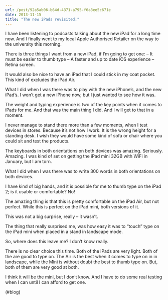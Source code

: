 ```yaml
---
url: /post/92a5ab06-b64d-4371-a795-f6a8ee5c671e
date: 2013-11-15
title: "The new iPads revisited."
---
```


I have been listening to podcasts talking about the new iPad for a long time now. And I finally went to my local Apple Authorised Retailer on the way to the university this morning.



There is three things I want from a new iPad, if I&#8217;m going to get one: &#8211; It must be easier to thumb type &#8211; A faster and up to date iOS experience &#8211; Retina screen.



It would also be nice to have an iPad that I could stick in my coat pocket. This kind of excludes the iPad Air.



What I did when I was there was to play with the new iPhone&#8217;s, and the new iPad&#8217;s. I won&#8217;t get a new iPhone now, but I just wanted to see how it was.



The weight and typing experience is two of the key points when it comes to iPads for me. And that was the main thing I did. And I will get to that in a moment.



I never manage to stand there more than a few moments, when I test devices in stores. Because it&#8217;s not how I work. It is the wrong height for a standing desk. I wish they would have some kind of sofa or chair where you could sit and test the products.



The keyboards in both orientations on both devices was amazing. Seriously. Amazing. I was kind of set on getting the iPad mini 32GB with WiFi in January, but I am torn.



What I did when I was there was to write 300 words in both orientations on both devices.



I have kind of big hands, and it is possible for me to thumb type on the iPad 2; is it usable or comfortable? No!



The amazing thing is that this is pretty comfortable on the iPad Air, but not perfect. While this is perfect on the iPad mini, both versions of it.



This was not a big surprise, really – it wasn&#8217;t.



The thing that really surprised me, was how easy it was to &#8220;touch&#8221; type on the iPad mini when placed in a stand in landscape mode.



So, where does this leave me? I don&#8217;t know really.



There is no clear choice this time. Both of the iPads are very light. Both of the are good to type on. The Air is the best when it comes to type on in in landscape, while the Mini is without doubt the best to thumb type on. But, both of them are very good at both.



I think it will be the mini, but I don&#8217;t know. And I have to do some real testing when I can until I can afford to get one.



(#blog)